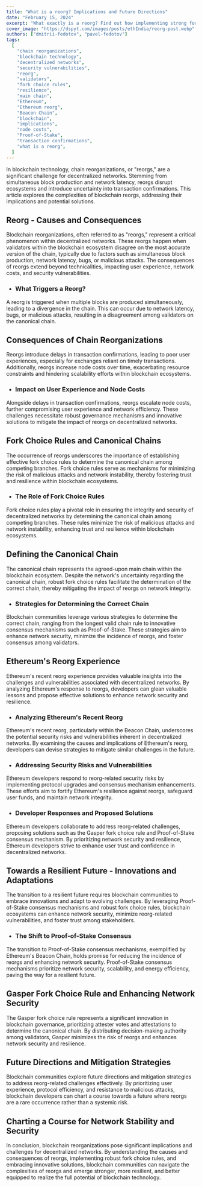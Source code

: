 ```yaml
---
title: "What is a reorg? Implications and Future Directions"
date: "February 15, 2024"
excerpt: "What exactly is a reorg? Find out how implementing strong fork choice rules and innovative solutions can boost network security and resilience."
cover_image: "https://dspyt.com/images/posts/ethIndia/reorg-post.webp"
authors: ["dmitrii-fedotov", "pavel-fedotov"]
tags:
  [
    "chain reorganizations",
    "blockchain technology",
    "decentralized networks",
    "security vulnerabilities",
    "reorg",
    "validators",
    "fork choice rules",
    "resilience",
    "main chain",
    "Ethereum",
    "Ethereum reorg",
    "Beacon Chain",
    "blockchain",
    "implications",
    "node costs",
    "Proof-of-Stake",
    "transaction confirmations",
    "what is a reorg",
  ]
---
```


In blockchain technology, chain reorganizations, or "reorgs," are a significant challenge for decentralized networks. Stemming from simultaneous block production and network latency, reorgs disrupt ecosystems and introduce uncertainty into transaction confirmations. This article explores the complexities of blockchain reorgs, addressing their implications and potential solutions.

## Reorg - Causes and Consequences

Blockchain reorganizations, often referred to as "reorgs," represent a critical phenomenon within decentralized networks. These reorgs happen when validators within the blockchain ecosystem disagree on the most accurate version of the chain, typically due to factors such as simultaneous block production, network latency, bugs, or malicious attacks. The consequences of reorgs extend beyond technicalities, impacting user experience, network costs, and security vulnerabilities.

- ### What Triggers a Reorg?

A reorg is triggered when multiple blocks are produced simultaneously, leading to a divergence in the chain. This can occur due to network latency, bugs, or malicious attacks, resulting in a disagreement among validators on the canonical chain.

## Consequences of Chain Reorganizations

Reorgs introduce delays in transaction confirmations, leading to poor user experiences, especially for exchanges reliant on timely transactions. Additionally, reorgs increase node costs over time, exacerbating resource constraints and hindering scalability efforts within blockchain ecosystems.

- ### Impact on User Experience and Node Costs

Alongside delays in transaction confirmations, reorgs escalate node costs, further compromising user experience and network efficiency. These challenges necessitate robust governance mechanisms and innovative solutions to mitigate the impact of reorgs on decentralized networks.

## Fork Choice Rules and Canonical Chains

The occurrence of reorgs underscores the importance of establishing effective fork choice rules to determine the canonical chain among competing branches. Fork choice rules serve as mechanisms for minimizing the risk of malicious attacks and network instability, thereby fostering trust and resilience within blockchain ecosystems.

- ### The Role of Fork Choice Rules

Fork choice rules play a pivotal role in ensuring the integrity and security of decentralized networks by determining the canonical chain among competing branches. These rules minimize the risk of malicious attacks and network instability, enhancing trust and resilience within blockchain ecosystems.

## Defining the Canonical Chain

The canonical chain represents the agreed-upon main chain within the blockchain ecosystem. Despite the network's uncertainty regarding the canonical chain, robust fork choice rules facilitate the determination of the correct chain, thereby mitigating the impact of reorgs on network integrity.

- ### Strategies for Determining the Correct Chain

Blockchain communities leverage various strategies to determine the correct chain, ranging from the longest valid chain rule to innovative consensus mechanisms such as Proof-of-Stake. These strategies aim to enhance network security, minimize the incidence of reorgs, and foster consensus among validators.

## Ethereum's Reorg Experience

Ethereum's recent reorg experience provides valuable insights into the challenges and vulnerabilities associated with decentralized networks. By analyzing Ethereum's response to reorgs, developers can glean valuable lessons and propose effective solutions to enhance network security and resilience.

- ### Analyzing Ethereum's Recent Reorg

Ethereum's recent reorg, particularly within the Beacon Chain, underscores the potential security risks and vulnerabilities inherent in decentralized networks. By examining the causes and implications of Ethereum's reorg, developers can devise strategies to mitigate similar challenges in the future.

- ### Addressing Security Risks and Vulnerabilities

Ethereum developers respond to reorg-related security risks by implementing protocol upgrades and consensus mechanism enhancements. These efforts aim to fortify Ethereum's resilience against reorgs, safeguard user funds, and maintain network integrity.

- ### Developer Responses and Proposed Solutions

Ethereum developers collaborate to address reorg-related challenges, proposing solutions such as the Gasper fork choice rule and Proof-of-Stake consensus mechanism. By prioritizing network security and resilience, Ethereum developers strive to enhance user trust and confidence in decentralized networks.

## Towards a Resilient Future - Innovations and Adaptations

The transition to a resilient future requires blockchain communities to embrace innovations and adapt to evolving challenges. By leveraging Proof-of-Stake consensus mechanisms and robust fork choice rules, blockchain ecosystems can enhance network security, minimize reorg-related vulnerabilities, and foster trust among stakeholders.

- ### The Shift to Proof-of-Stake Consensus

The transition to Proof-of-Stake consensus mechanisms, exemplified by Ethereum's Beacon Chain, holds promise for reducing the incidence of reorgs and enhancing network security. Proof-of-Stake consensus mechanisms prioritize network security, scalability, and energy efficiency, paving the way for a resilient future.

## Gasper Fork Choice Rule and Enhancing Network Security

The Gasper fork choice rule represents a significant innovation in blockchain governance, prioritizing attester votes and attestations to determine the canonical chain. By distributing decision-making authority among validators, Gasper minimizes the risk of reorgs and enhances network security and resilience.

## Future Directions and Mitigation Strategies

Blockchain communities explore future directions and mitigation strategies to address reorg-related challenges effectively. By prioritizing user experience, protocol efficiency, and resistance to malicious attacks, blockchain developers can chart a course towards a future where reorgs are a rare occurrence rather than a systemic risk.

## Charting a Course for Network Stability and Security

In conclusion, blockchain reorganizations pose significant implications and challenges for decentralized networks. By understanding the causes and consequences of reorgs, implementing robust fork choice rules, and embracing innovative solutions, blockchain communities can navigate the complexities of reorgs and emerge stronger, more resilient, and better equipped to realize the full potential of blockchain technology.
